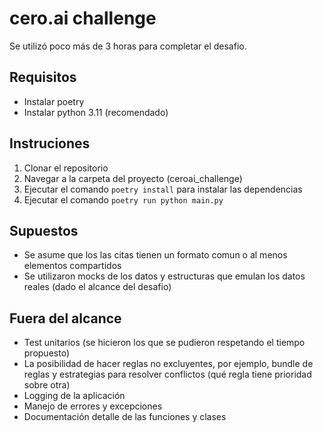 # cero.ai challenge

Se utilizó poco más de 3 horas para completar el desafio.

## Requisitos

- Instalar poetry
- Instalar python 3.11 (recomendado)

## Instruciones

1. Clonar el repositorio
2. Navegar a la carpeta del proyecto (ceroai_challenge)
3. Ejecutar el comando `poetry install` para instalar las dependencias
4. Ejecutar el comando `poetry run python main.py`

## Supuestos

- Se asume que los las citas tienen un formato comun o al menos elementos compartidos
- Se utilizaron mocks de los datos y estructuras que emulan los datos reales (dado el alcance del desafio)

## Fuera del alcance

- Test unitarios (se hicieron los que se pudieron respetando el tiempo propuesto)
- La posibilidad de hacer reglas no excluyentes, por ejemplo, bundle de reglas y estrategias para resolver conflictos (qué regla tiene prioridad sobre otra)
- Logging de la aplicación
- Manejo de errores y excepciones
- Documentación detalle de las funciones y clases
